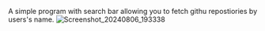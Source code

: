 A simple program with search bar allowing you to fetch githu repostiories by users's name.
![Screenshot_20240806_193338](https://github.com/user-attachments/assets/94113b18-5c4f-4ad3-9679-1b38f1f53af9)
